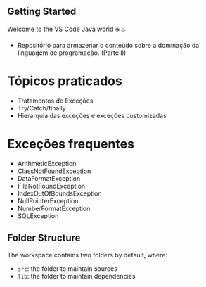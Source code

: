 ## Getting Started

Welcome to the VS Code Java world ☕♨
 
 - Repositório para armazenar o conteúdo sobre a dominação da linguagem de programação. 
 (Parte II) 

# Tópicos praticados

  * Tratamentos de Exceções 
  * Try/Catch/finally
  * Hierarquia das exceções e exceções customizadas 
  
  # Exceções frequentes 

 - ArithmeticException
 - ClassNotFoundException
 - DataFormatException
 - FileNotFoundException
 - IndexOutOfBoundsException
 - NullPointerException
 - NumberFormatException
 - SQLException



## Folder Structure

The workspace contains two folders by default, where:

- `src`: the folder to maintain sources
- `lib`: the folder to maintain dependencies


